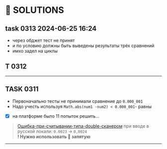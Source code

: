 # 🦄 SOLUTIONS

## task 0313 2024-06-25 16:24

- через обджет тест не принят
- и по условию должны быть выведены результаты трёх сравнений
- имхо задел на циклы

## T 0312



---

## TASK 0311

- Первоначально тесты не принимали сравнение до `0.000_001`
- Надо учесть используя `Math.abs(num1 -num2) < 0.000_001`- равны
- [x] на платформе было 11 попыток решить...

> [Ошибка-при-считывании-типа-double-сканером](https://ru.stackoverflow.com/questions/1335539/Ошибка-при-считывании-типа-double-сканером) при вводе в русской локали: `0.0023` -> `0,0024` <br> **! Нужно использовать 🐙 запятую**

---
